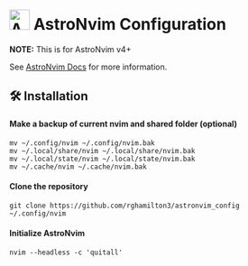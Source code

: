 # <img alt="AstroNvim Logo" src="https://astronvim.com/logo/astronvim.svg" width="36px" /> AstroNvim Configuration

**NOTE:** This is for AstroNvim v4+

See [AstroNvim Docs](https://docs.astronvim.com) for more information.

## 🛠️ Installation

#### Make a backup of current nvim and shared folder (optional)

```shell
mv ~/.config/nvim ~/.config/nvim.bak
mv ~/.local/share/nvim ~/.local/share/nvim.bak
mv ~/.local/state/nvim ~/.local/state/nvim.bak
mv ~/.cache/nvim ~/.cache/nvim.bak
```

#### Clone the repository

```shell
git clone https://github.com/rghamilton3/astronvim_config ~/.config/nvim
```

#### Initialize AstroNvim

```shell
nvim --headless -c 'quitall'
```
